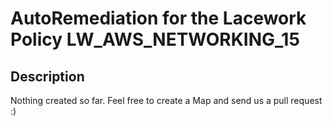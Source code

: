 # AutoRemediation for the Lacework Policy LW_AWS_NETWORKING_15

## Description
Nothing created so far. Feel free to create a Map and send us a pull request :)
